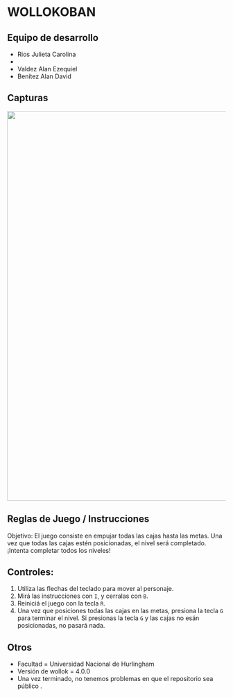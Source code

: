 # WOLLOKOBAN

## Equipo de desarrollo

- Rios Julieta Carolina
- 
- Valdez Alan Ezequiel
- Benítez Alan David

## Capturas

<img src="assets/sokobanGif.gif" width=900 />

## Reglas de Juego / Instrucciones

Objetivo: El juego consiste en empujar todas las cajas hasta las metas. Una vez que todas las cajas estén posicionadas, el nivel será completado. ¡Intenta completar todos los niveles!

## Controles:
 1) Utiliza las flechas del teclado para mover al personaje.
 2) Mirá las instrucciones con `I`, y cerralas con `B`. 
 3) Reiniciá el juego con la tecla `R`.
 4) Una vez que posiciones todas las cajas en las metas, presiona la tecla `G` para terminar el nivel. Si presionas la tecla `G` y las cajas no esán posicionadas, no pasará nada.


## Otros

- Facultad = Universidad Nacional de Hurlingham
- Versión de wollok = 4.0.0
- Una vez terminado, no tenemos problemas en que el repositorio sea público .
